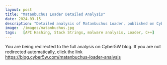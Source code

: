 ```yaml
---
layout: post
title: "Matanbuchus Loader Detailed Analysis"
date: 2024-03-15
description: "Detailed analysis of Matanbuchus Loader, published on Cyber5W blog."
image:  /images/matanbuchus.jpg
tags:   [API Hashing, Stack Strings, malware analysis, Loader, C++]
---
```


<html>
  <head>
    <meta http-equiv="refresh" content="3; url=https://blog.cyber5w.com/matanbuchus-loader-analysis">
  </head>
  <body>
    <p>You are being redirected to the full analysis on Cyber5W blog. If you are not redirected automatically, click the link <a href="https://blog.cyber5w.com/matanbuchus-loader-analysis" target="_blank" rel="noopener noreferrer">https://blog.cyber5w.com/matanbuchus-loader-analysis</a></p>
  </body>
</html>
